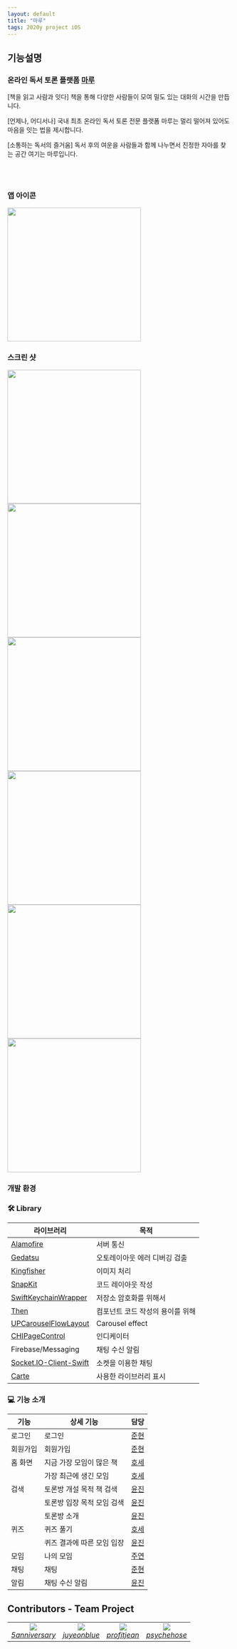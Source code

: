 ```yaml
---
layout: default
title: "마루"
tags: 2020y project iOS
---
```


## 기능설명

### 온라인 독서 토론 플랫폼 [마루](https://url.kr/ap9CX7)

[책을 읽고 사람과 잇다]
책을 통해 다양한 사람들이 모여 밀도 있는 대화의 시간을 만듭니다. 


[언제나, 어디서나]
국내 최초 온라인 독서 토론 전문 플랫폼 마루는 멀리 떨어져 있어도 마음을 잇는 법을 제시합니다. 


[소통하는 독서의 즐거움]
독서 후의 여운을 사람들과 함께 나누면서 진정한 자아를 찾는 공간 여기는 마루입니다. 

<br>
<br>

### 앱 아이콘

<img src="https://user-images.githubusercontent.com/22820675/96755251-6d8cb380-140d-11eb-8569-14b7e1eb12c2.png" width="300">
<br>

### 스크린 샷

<img src="https://user-images.githubusercontent.com/22820675/96754813-c3ad2700-140c-11eb-9f75-9fefaeb28b73.png" width="300"><img src="https://user-images.githubusercontent.com/22820675/96754803-c27bfa00-140c-11eb-9169-986bea7a2a39.png" width="300"><img src="https://user-images.githubusercontent.com/22820675/96754687-96f90f80-140c-11eb-9b06-35810a1b8d20.png" width="300"><img src="https://user-images.githubusercontent.com/22820675/96754684-96607900-140c-11eb-9fb9-fe7dc619027b.png" width="300"><img src="https://user-images.githubusercontent.com/22820675/96754682-95c7e280-140c-11eb-858a-9d701846c7d4.png" width="300"><img src="https://user-images.githubusercontent.com/22820675/96754676-93fe1f00-140c-11eb-8031-bde69064c0ff.png" width="300">


### 개발 환경

### 🛠 Library

| 라이브러리                                                   | 목적                             |
| ------------------------------------------------------------ | -------------------------------- |
| [Alamofire](https://github.com/Alamofire/Alamofire)          | 서버 통신                        |
| [Gedatsu](https://github.com/bannzai/Gedatsu)                | 오토레이아웃 에러 디버깅 검출    |
| [Kingfisher](https://github.com/onevcat/Kingfisher)          | 이미지 처리                      |
| [SnapKit](https://github.com/SnapKit/SnapKit)                | 코드 레이아웃 작성               |
| [SwiftKeychainWrapper](https://github.com/jrendel/SwiftKeychainWrapper) | 저장소 암호화를 위해서           |
| [Then](https://github.com/devxoul/Then)                      | 컴포넌트 코드 작성의 용이를 위해 |
| [UPCarouselFlowLayout](https://github.com/ink-spot/UPCarouselFlowLayout) | Carousel effect                  |
| [CHIPageControl](https://github.com/ChiliLabs/CHIPageControl) | 인디케이터                       |
| Firebase/Messaging | 채팅 수신 알림                       |
| [Socket.IO-Client-Swift](https://github.com/socketio/socket.io-client-swift) | 소켓을 이용한 채팅                       |
| [Carte](https://github.com/devxoul/Carte) | 사용한 라이브러리 표시                       |

### 💻 기능 소개

| 기능        | 상세 기능                           | 담당                                    |
| ----------- | ----------------------------------- | --------------------------------------- |
| 로그인     | 로그인                              | [준현](https://github.com/5anniversary) |
| 회원가입    | 회원가입                         | [준현](https://github.com/5anniversary) |
| 홈 화면     | 지금 가장 모임이 많은 책               | [호세](https://github.com/psychehose)   |
|           | 가장 최근에 생긴 모임                  | [호세](https://github.com/psychehose)   |
| 검색      | 토론방 개설 목적 책 검색               | [윤진](https://github.com/profitjean)   |
|           | 토론방 입장 목적 모임 검색                  | [윤진](https://github.com/profitjean)   |
|           | 토론방 소개                  | [윤진](https://github.com/profitjean)   |
| 퀴즈      | 퀴즈 풀기               | [호세](https://github.com/psychehose)   |
|           | 퀴즈 결과에 따른 모임 입장                  | [윤진](https://github.com/profitjean)   |
| 모임      | 나의 모임               | [주연](https://github.com/juyeonblue)   |
| 채팅      | 채팅               | [준현](https://github.com/psychehose)   |
| 알림      | 채팅 수신 알림               | [윤진](https://github.com/profitjean)   |


## Contributors - Team Project

<table>
    <tr align="center">
        <td>
            <img src="https://github.com/5anniversary.png?size=100">
            <br>
            <a href="https://github.com/5anniversary"><I>5anniversary</I></a>
        </td>
        <td>
            <img src="https://github.com/juyeonblue.png?size=100">
            <br>
            <a href="https://github.com/juyeonblue"><I>juyeonblue</I></a>
        </td>
        <td>
            <img src="https://github.com/profitjean.png?size=100">
            <br>
            <a href="https://github.com/profitjean"><I>profitjean</I></a>
        </td>
        <td>
            <img src="https://github.com/psychehose.png?size=100">
            <br>
            <a href="https://github.com/psychehose"><I>psychehose</I></a>
        </td>
    </tr>
</table>

<br>
<br>
<br>

